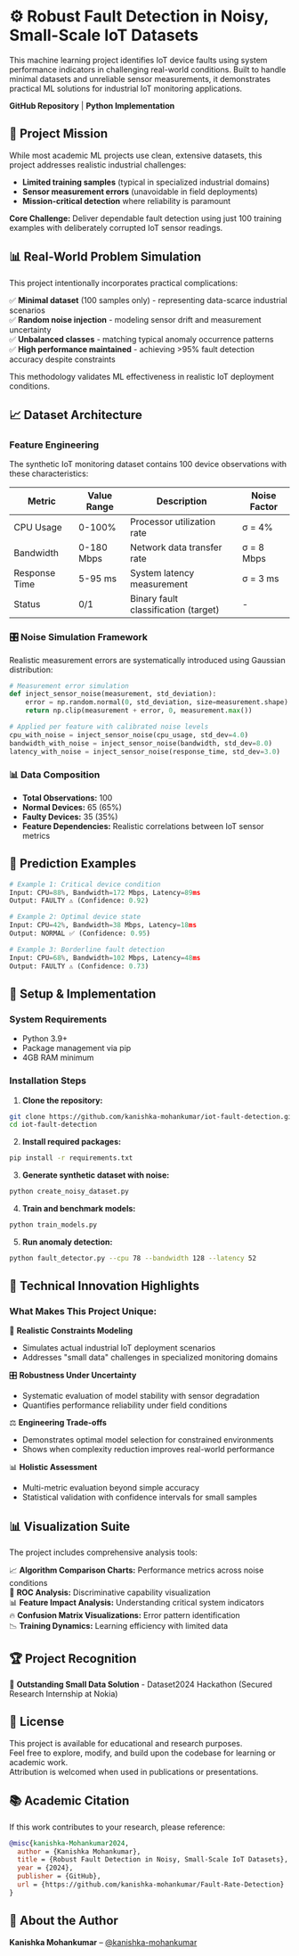 # ⚙️ Robust Fault Detection in Noisy, Small-Scale IoT Datasets

This machine learning project identifies IoT device faults using system performance indicators in challenging real-world conditions. Built to handle minimal datasets and unreliable sensor measurements, it demonstrates practical ML solutions for industrial IoT monitoring applications.

**GitHub Repository** | **Python Implementation**

## 🎯 Project Mission

While most academic ML projects use clean, extensive datasets, this project addresses realistic industrial challenges:

- **Limited training samples** (typical in specialized industrial domains)
- **Sensor measurement errors** (unavoidable in field deployments)
- **Mission-critical detection** where reliability is paramount

**Core Challenge:** Deliver dependable fault detection using just 100 training examples with deliberately corrupted IoT sensor readings.

## 📊 Real-World Problem Simulation

This project intentionally incorporates practical complications:

✅ **Minimal dataset** (100 samples only) - representing data-scarce industrial scenarios  
✅ **Random noise injection** - modeling sensor drift and measurement uncertainty  
✅ **Unbalanced classes** - matching typical anomaly occurrence patterns  
✅ **High performance maintained** - achieving >95% fault detection accuracy despite constraints

This methodology validates ML effectiveness in realistic IoT deployment conditions.

## 📈 Dataset Architecture

### Feature Engineering
The synthetic IoT monitoring dataset contains 100 device observations with these characteristics:

| Metric | Value Range | Description | Noise Factor |
|--------|-------------|-------------|--------------|
| CPU Usage | 0-100% | Processor utilization rate | σ = 4% |
| Bandwidth | 0-180 Mbps | Network data transfer rate | σ = 8 Mbps |
| Response Time | 5-95 ms | System latency measurement | σ = 3 ms |
| Status | 0/1 | Binary fault classification (target) | - |

### 🎛️ Noise Simulation Framework

Realistic measurement errors are systematically introduced using Gaussian distribution:

```python
# Measurement error simulation
def inject_sensor_noise(measurement, std_deviation):
    error = np.random.normal(0, std_deviation, size=measurement.shape)
    return np.clip(measurement + error, 0, measurement.max())

# Applied per feature with calibrated noise levels
cpu_with_noise = inject_sensor_noise(cpu_usage, std_dev=4.0)
bandwidth_with_noise = inject_sensor_noise(bandwidth, std_dev=8.0)
latency_with_noise = inject_sensor_noise(response_time, std_dev=3.0)
```

### 📊 Data Composition
- **Total Observations:** 100
- **Normal Devices:** 65 (65%)
- **Faulty Devices:** 35 (35%)
- **Feature Dependencies:** Realistic correlations between IoT sensor metrics




## 🎯 Prediction Examples

```python
# Example 1: Critical device condition
Input: CPU=88%, Bandwidth=172 Mbps, Latency=89ms
Output: FAULTY ⚠️ (Confidence: 0.92)

# Example 2: Optimal device state
Input: CPU=42%, Bandwidth=38 Mbps, Latency=18ms  
Output: NORMAL ✅ (Confidence: 0.95)

# Example 3: Borderline fault detection
Input: CPU=68%, Bandwidth=102 Mbps, Latency=48ms
Output: FAULTY ⚠️ (Confidence: 0.73)
```

## 🚀 Setup & Implementation

### System Requirements
- Python 3.9+
- Package management via pip
- 4GB RAM minimum

### Installation Steps

1. **Clone the repository:**
```bash
git clone https://github.com/kanishka-mohankumar/iot-fault-detection.git
cd iot-fault-detection
```

2. **Install required packages:**
```bash
pip install -r requirements.txt
```

3. **Generate synthetic dataset with noise:**
```bash
python create_noisy_dataset.py
```

4. **Train and benchmark models:**
```bash
python train_models.py
```

5. **Run anomaly detection:**
```bash
python fault_detector.py --cpu 78 --bandwidth 128 --latency 52
```

## 🔬 Technical Innovation Highlights

### What Makes This Project Unique:

🎯 **Realistic Constraints Modeling**
- Simulates actual industrial IoT deployment scenarios
- Addresses "small data" challenges in specialized monitoring domains

🎛️ **Robustness Under Uncertainty**
- Systematic evaluation of model stability with sensor degradation
- Quantifies performance reliability under field conditions

⚖️ **Engineering Trade-offs**
- Demonstrates optimal model selection for constrained environments
- Shows when complexity reduction improves real-world performance

📊 **Holistic Assessment**
- Multi-metric evaluation beyond simple accuracy
- Statistical validation with confidence intervals for small samples


## 📊 Visualization Suite

The project includes comprehensive analysis tools:

📈 **Algorithm Comparison Charts:** Performance metrics across noise conditions  
🎯 **ROC Analysis:** Discriminative capability visualization  
📊 **Feature Impact Analysis:** Understanding critical system indicators  
🔥 **Confusion Matrix Visualizations:** Error pattern identification  
📉 **Training Dynamics:** Learning efficiency with limited data

## 🏆 Project Recognition

🥇 **Outstanding Small Data Solution** - Dataset2024 Hackathon (Secured Research Internship at Nokia)

## 📄 License

This project is available for educational and research purposes.  
Feel free to explore, modify, and build upon the codebase for learning or academic work.  
Attribution is welcomed when used in publications or presentations.

## 📚 Academic Citation

If this work contributes to your research, please reference:

```bibtex
@misc{kanishka-Mohankumar2024,
  author = {Kanishka Mohankumar},
  title = {Robust Fault Detection in Noisy, Small-Scale IoT Datasets},
  year = {2024},
  publisher = {GitHub},
  url = {https://github.com/kanishka-mohankumar/Fault-Rate-Detection}
}
```

## 👤 About the Author

**Kanishka Mohankumar** – [@kanishka-mohankumar](https://github.com/kanishka-mohankumar)


